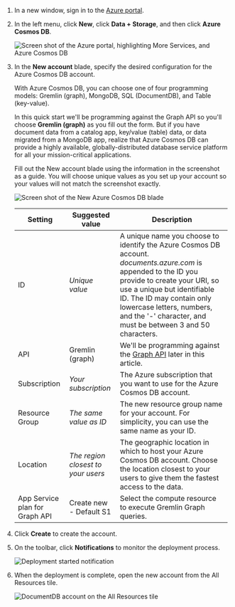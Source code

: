 1. In a new window, sign in to the [Azure portal](https://portal.azure.com/).
2. In the left menu, click **New**, click **Data + Storage**, and then click **Azure Cosmos DB**.
   
   ![Screen shot of the Azure portal, highlighting More Services, and Azure Cosmos DB](./media/cosmosdb-create-dbaccount-graph/create-nosql-db-databases-json-tutorial-1.png)

3. In the **New account** blade, specify the desired configuration for the Azure Cosmos DB account. 

    With Azure Cosmos DB, you can choose one of four programming models: Gremlin (graph), MongoDB, SQL (DocumentDB), and Table (key-value).  
       
    In this quick start we'll be programming against the Graph API so you'll choose **Gremlin (graph)** as you fill out the form. But if you have document data from a catalog app, key/value (table) data, or data migrated from a MongoDB app, realize that Azure Cosmos DB can provide a highly available, globally-distributed database service platform for all your mission-critical applications.

    Fill out the New account blade using the information in the screenshot as a guide. You will choose unique values as you set up your account so your values will not match the screenshot exactly. 
 
    ![Screen shot of the New Azure Cosmos DB blade](./media/cosmosdb-create-dbaccount-graph/create-nosql-db-databases-json-tutorial-2.png)

    Setting|Suggested value|Description
    ---|---|---
    ID|*Unique value*|A unique name you choose to identify the Azure Cosmos DB account. *documents.azure.com* is appended to the ID you provide to create your URI, so use a unique but identifiable ID. The ID may contain only lowercase letters, numbers, and the '-' character, and must be between 3 and 50 characters.
    API|Gremlin (graph)|We'll be programming against the [Graph API](../articles/cosmos-db/graph-introduction.md) later in this article.|
    Subscription|*Your subscription*|The Azure subscription that you want to use for the Azure Cosmos DB account. 
    Resource Group|*The same value as ID*|The new resource group name for your account. For simplicity, you can use the same name as your ID. 
    Location|*The region closest to your users*|The geographic location in which to host your Azure Cosmos DB account. Choose the location closest to your users to give them the fastest access to the data.
    App Service plan for Graph API|Create new - Default S1|Select the compute resource to execute Gremlin Graph queries.

4. Click **Create** to create the account.
5. On the toolbar, click **Notifications** to monitor the deployment process.

    ![Deployment started notification](./media/cosmosdb-create-dbaccount-graph/azure-documentdb-nosql-notification.png)

6.  When the deployment is complete, open the new account from the All Resources tile. 

    ![DocumentDB account on the All Resources tile](./media/cosmosdb-create-dbaccount-graph/azure-documentdb-all-resources.png)